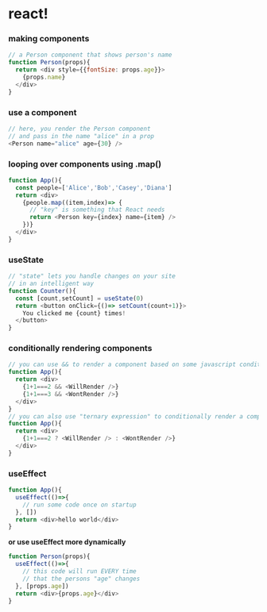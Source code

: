 # react!

### making components
```js
// a Person component that shows person's name
function Person(props){
  return <div style={{fontSize: props.age}}>
    {props.name}
  </div>
}
```

### use a component
```js
// here, you render the Person component
// and pass in the name "alice" in a prop
<Person name="alice" age={30} />
```

### looping over components using .map()
```js
function App(){
  const people=['Alice','Bob','Casey','Diana']
  return <div>
    {people.map((item,index)=> {
      // "key" is something that React needs
      return <Person key={index} name={item} />
    })}
  </div>
}
```

### useState
```js
// "state" lets you handle changes on your site
// in an intelligent way
function Counter(){
  const [count,setCount] = useState(0)
  return <button onClick={()=> setCount(count+1)}>
    You clicked me {count} times!
  </button>
}
```

### conditionally rendering components
```js
// you can use && to render a component based on some javascript condition
function App(){
  return <div>
    {1+1===2 && <WillRender />}
    {1+1===3 && <WontRender />}
  </div>
}
// you can also use "ternary expression" to conditionally render a component
function App(){
  return <div>
    {1+1===2 ? <WillRender /> : <WontRender />}
  </div>
}
```

### useEffect
```js
function App(){
  useEffect(()=>{
    // run some code once on startup
  }, [])
  return <div>hello world</div>
}
```

**or use useEffect more dynamically**
```js
function Person(props){
  useEffect(()=>{
    // this code will run EVERY time
    // that the persons "age" changes
  }, [props.age])
  return <div>{props.age}</div>
}
```